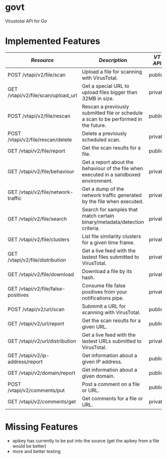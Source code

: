 govt
====

Virustotal API for Go

Implemented Features
====================

| *Resource* | *Description* | *VT API* | *govt support* |
|------------------------------------|----------------------------------------------------------------------------------------|-------|-----|
| POST /vtapi/v2/file/scan           | Upload a file for scanning with VirusTotal.                                            | public |true |
| GET /vtapi/v2/file/scan/upload_url | Get a special URL to upload files bigger than 32MB in size.                            | private|false|
| POST /vtapi/v2/file/rescan         | Rescan a previously submitted file or schedule a scan to be performed in the future.   | public |true |
| POST /vtapi/v2/file/rescan/delete  | Delete a previously scheduled scan.                                                    | private|false|
| GET /vtapi/v2/file/report          | Get the scan results for a file.                                                       | public |true |
| GET /vtapi/v2/file/behaviour       | Get a report about the behaviour of the file when executed in a sandboxed environment. | private|false|
| GET /vtapi/v2/file/network-traffic | Get a dump of the network traffic generated by the file when executed.                 | private|true |
| GET /vtapi/v2/file/search          | Search for samples that match certain binary/metadata/detection criteria.              | private|false|
| GET /vtapi/v2/file/clusters        | List file similarity clusters for a given time frame.                                  | private|false|
| GET /vtapi/v2/file/distribution    | Get a live feed with the lastest files submitted to VirusTotal.                        | private|true |
| GET /vtapi/v2/file/download        | Download a file by its hash.                                                           | private|true branch:scusi|
| GET /vtapi/v2/file/false-positives | Consume file false positives from your notifications pipe.                             | private|false|
| POST /vtapi/v2/url/scan            | Submmit a URL for scanning with VirusTotal.                                            | public |true |
| GET /vtapi/v2/url/report           | Get the scan results for a given URL.                                                  | public |true |
| GET /vtapi/v2/url/distribution     | Get a live feed with the lastest URLs submitted to VirusTotal.                         | private|false|
| GET /vtapi/v2/ip-address/report    | Get information about a given IP address.                                              | public |true |
| GET /vtapi/v2/domain/report        | Get information about a given domain.                                                  | public |true |
| POST /vtapi/v2/comments/put        | Post a comment on a file or URL.                                                       | public |true |
| GET /vtapi/v2/comments/get         | Get comments for a file or URL.                                                        | private|false|

Missing Features
================

- apikey has currently to be put into the source (get the apikey from a file would be better)
- more and better testing
